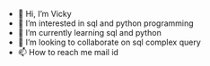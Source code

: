 - 👋 Hi, I’m Vicky
- 👀 I’m interested in sql  and python programming
- 🌱 I’m currently learning sql and python
- 💞️ I’m looking to collaborate on sql complex query
- 📫 How to reach me mail id

<!---
vk200012/vk200012 is a ✨ special ✨ repository because its `README.md` (this file) appears on your GitHub profile.
You can click the Preview link to take a look at your changes.
--->
